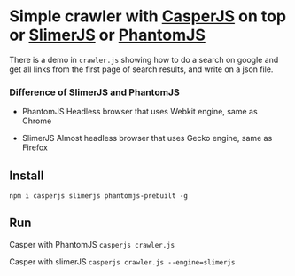 # Simple crawler with [CasperJS](http://docs.casperjs.org) on top or [SlimerJS](https://slimerjs.org/) or [PhantomJS](http://phantomjs.org/)

There is a demo in `crawler.js` showing how to do a search on google and get all links from the first page of search results, and write on a json file.

### Difference of SlimerJS and PhantomJS

- PhantomJS
Headless browser that uses Webkit engine, same as Chrome

- SlimerJS
Almost headless browser that uses Gecko engine, same as Firefox

## Install
`npm i casperjs slimerjs phantomjs-prebuilt -g`

## Run
Casper with PhantomJS
`casperjs crawler.js`

Casper with slimerJS 
`casperjs crawler.js --engine=slimerjs`
